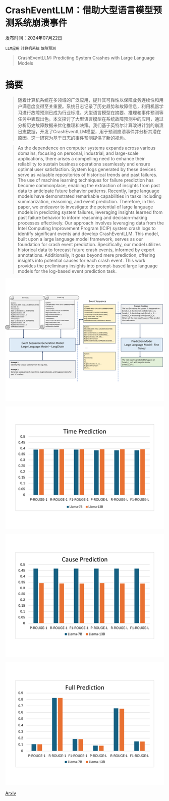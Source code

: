# CrashEventLLM：借助大型语言模型预测系统崩溃事件

发布时间：2024年07月22日

`LLM应用` `计算机系统` `故障预测`

> CrashEventLLM: Predicting System Crashes with Large Language Models

# 摘要

> 随着计算机系统在多领域的广泛应用，提升其可靠性以保障业务连续性和用户满意度变得至关重要。系统日志记录了历史趋势和故障信息，利用机器学习进行故障预测已成为行业标准。大型语言模型在摘要、推理和事件预测等任务中表现出色。本文探讨了大型语言模型在系统故障预测中的应用，通过分析历史故障数据来优化推理和决策。我们基于英特尔计算改进计划的崩溃日志数据，开发了CrashEventLLM模型，用于预测崩溃事件并分析其潜在原因。这一研究为基于日志的事件预测提供了新的视角。

> As the dependence on computer systems expands across various domains, focusing on personal, industrial, and large-scale applications, there arises a compelling need to enhance their reliability to sustain business operations seamlessly and ensure optimal user satisfaction. System logs generated by these devices serve as valuable repositories of historical trends and past failures. The use of machine learning techniques for failure prediction has become commonplace, enabling the extraction of insights from past data to anticipate future behavior patterns. Recently, large language models have demonstrated remarkable capabilities in tasks including summarization, reasoning, and event prediction. Therefore, in this paper, we endeavor to investigate the potential of large language models in predicting system failures, leveraging insights learned from past failure behavior to inform reasoning and decision-making processes effectively. Our approach involves leveraging data from the Intel Computing Improvement Program (ICIP) system crash logs to identify significant events and develop CrashEventLLM. This model, built upon a large language model framework, serves as our foundation for crash event prediction. Specifically, our model utilizes historical data to forecast future crash events, informed by expert annotations. Additionally, it goes beyond mere prediction, offering insights into potential causes for each crash event. This work provides the preliminary insights into prompt-based large language models for the log-based event prediction task.

![CrashEventLLM：借助大型语言模型预测系统崩溃事件](../../../paper_images/2407.15716/x1.png)

![CrashEventLLM：借助大型语言模型预测系统崩溃事件](../../../paper_images/2407.15716/x2.png)

![CrashEventLLM：借助大型语言模型预测系统崩溃事件](../../../paper_images/2407.15716/x3.png)

![CrashEventLLM：借助大型语言模型预测系统崩溃事件](../../../paper_images/2407.15716/x4.png)

[Arxiv](https://arxiv.org/abs/2407.15716)